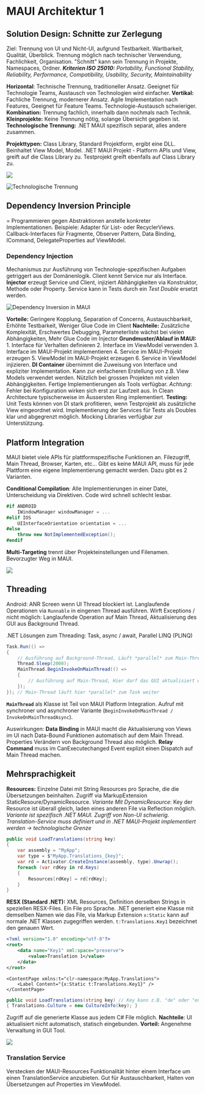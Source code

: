 # MAUI Architektur 1

## Solution Design: Schnitte zur Zerlegung

Ziel: Trennung von UI und Nicht-UI, aufgrund Testbarkeit. Wartbarkeit, Qualität, Überblick. Trennung möglich nach technischer Verwendung, Fachlichkeit, Organisation. "Schnitt" kann sein Trennung in Projekte, Namespaces, Ordner.
***Kriterien ISO 25010:** Portability, Functional Stability, Reliability, Performance, Compatibility, Usability, Security, Maintainability*

**Horizontal**: Technische Trennung, traditioneller Ansatz. Geeignet für Technologie Teams, Austausch von Technologien wird einfacher. **Vertikal:** Fachliche Trennung, modernerer Ansatz. Agile Implementation nach Features, Geeignet für Feature Teams. Technologie-Austausch schwieriger.
**Kombination:** Trennung fachlich, innerhalb dann nochmals nach Technik. **Kleinprojekte:** Keine Trennung nötig, solange Übersicht gegeben ist. **Technologische Trennung:** .NET MAUI spezifisch separat, alles andere zusammen.

**Projekttypen:** Class Library, Standard Projektform, ergibt eine DLL. Beinhaltet View Model, Model. .NET MAUI Projekt - Platform APIs und View, greift auf die Class Library zu. Testprojekt greift ebenfalls auf Class Library zu.

![](html/res/maui-projekttypen.png)

![Technologische Trennung](html/res/w13-technologie-trennung.png)

## Dependency Inversion Principle

= Programmieren gegen Abstraktionen anstelle konkreter Implementationen. 
Beispiele: Adapter für List- oder RecyclerViews. Callback-Interfaces für Fragmente, Observer Pattern, Data Binding, ICommand, DelegateProperties auf ViewModel.

### Dependency Injection

Mechanismus zur Ausführung von Technologie-spezifischen Aufgaben getriggert aus der Domänenlogik. Client kennt Service nur als Interface. **Injector** erzeugt Service und Client, injiziert Abhängigkeiten via Konstruktor, Methode oder Property. Service kann in Tests durch ein *Test Double* ersetzt werden.

![Dependency Inversion in MAUI](html/res/w13-dependency-inversion.png)

**Vorteile:** Geringere Kopplung, Separation of Concerns, Austauschbarkeit, Erhöhte Testbarkeit, Weniger Glue Code im Client **Nachteile:** Zusätzliche Komplexität, Erschwertes Debugging, Parameterliste wächst bei vielen Abhängigkeiten, Mehr Glue Code im Injector
**Grundmuster/Ablauf in MAUI:** 1. Interface für Verhalten definieren 2. Interface im ViewModel verwenden 3. Interface im MAUI-Projekt implementieren 4. Service im MAUI-Projekt erzeugen 5. ViewModel im MAUI-Projekt erzeugen 6. Service in ViewModel injizieren.
**DI Container** übernimmt die Zuweisung von Interface und expliziter Implementation. Kann zur einfacheren Erstellung von z.B. View Models verwendet werden. Nützlich bei grossen Projekten mit vielen Abhängigkeiten. Fertige Implementierungen als Tools verfügbar. *Achtung*: Fehler bei Konfiguration wirken sich erst zur Laufzeit aus. In Clean Architecture typischerweise im Äussersten Ring implementiert.
**Testing:** Unit Tests können von DI stark profitieren, wenn Testprojekt als zusätzliche View eingeordnet wird. Implementierung der Services für Tests als Doubles klar und abgegrenzt möglich. Mocking Libraries verfügbar zur Unterstützung.

## Platform Integration

MAUI bietet viele APIs für plattformspezifische Funktionen an. Filezugriff, Main Thread, Browser, Karten, etc... Gibt es keine MAUI API, muss für jede Plattform eine eigene Implementierung gemacht werden. Dazu gibt es 2 Varianten.

**Conditional Compilation**: Alle Implementierungen in einer Datei, Unterscheidung via Direktiven. Code wird schnell schlecht lesbar. 

```csharp
#if ANDROID
    IWindowManager windowManager = ...
#elif IOS
    UIInterfaceOrientation orientation = ...
#else
    throw new NotImplementedException();
#endif
```

**Multi-Targeting** trennt über Projekteinstellungen und Filenamen. Bevorzugter Weg in MAUI.

![](html/res/w13-platforms-multi-targeting.png)

## Threading

Android: ANR Screen wenn UI Thread blockiert ist. Langlaufende Operationen via `Runnable` in eingenen Thread ausführen. Wirft Exceptions / nicht möglich: Langlaufende Operation auf Main Thread, Aktualisierung des GUI aus Background Thread.

.NET Lösungen zum Threading: Task, async / await, Parallel LINQ (PLINQ)

```csharp
Task.Run(() =>
{
    // Ausführung auf Background-Thread, Läuft *parallel* zum Main-Thread!
    Thread.Sleep(2000);
    MainThread.BeginInvokeOnMainThread(() =>
    {
        // Ausführung auf Main-Thread, Hier darf das GUI aktualisiert werden
    });
}); // Main-Thread läuft hier *parallel* zum Task weiter
```

**`MainThread`** als Klasse ist Teil von MAUI Platform Integration. Aufruf mit synchroner und asynchroner Variante (`BeginInvokeOnMainThread / InvokeOnMainThreadAsync`).

Auswirkungen: **Data Binding** in MAUI macht die Aktualisierung von Views im UI nach Data-Bound Funktionen automatisch auf dem Main Thread. Properties Verändern von Background Thread also möglich. **Relay Command** muss im CanExecutechanged Event explizit einen Dispatch auf Main Thread machen.

## Mehrsprachigkeit

**Resources:** Einzelne Datei mit String Resources pro Sprache, die die Übersetzungen beinhalten. Zugriff via MarkupExtension StaticResoure/DynamicResource. *Variante Mit DynamicResource*: Key der Resource ist überall gleich, laden eines anderen File via Reflection möglich. _Variante ist spezifisch .NET MAUI. Zugriff von Non-UI schwierig. Translation-Service muss definiert und in .NET MAUI-Projekt implementiert werden → technologische Grenze_

```csharp
public void LoadTranslations(string key)
{
    var assembly = "MyApp";
    var type = $"MyApp.Translations_{key}";
    var rd = Activator.CreateInstance(assembly, type).Unwrap();
    foreach (var rdKey in rd.Keys)
    {
        Resources[rdKey] = rd[rdKey];
    }
}
```

**RESX (Standard .NET):** XML Resources, Definition derselben Strings in speziellen RESX-Files. Ein File pro Sprache. .NET generiert eine Klasse mit demselben Namen wie das File, via Markup Extension `x:Static` kann auf normale .NET Klassen zugegriffen werden. `t:Translations.Key1` bezeichnet den genauen Wert.

```xml
<?xml version="1.0" encoding="utf-8"?>
<root>
    <data name="Key1" xml:space="preserve">
        <value>Translation 1</value>
    </data>
</root>
```

```xaml
<ContentPage xmlns:t="clr-namespace:MyApp.Translations">
	<Label Content="{x:Static t:Translations.Key1}" />
</ContentPage>
```

```csharp
public void LoadTranslations(string key) // Key kann z.B. "de" oder "en-US" sein
{ Translations.Culture = new CultureInfo(key); }
```

Zugriff auf die generierte Klasse aus jedem C# File möglich. **Nachteile**: UI aktualisiert nicht automatisch, statisch eingebunden. **Vorteil:** Angenehme Verwaltung in GUI Tool.

![](html/res/maui-sprachen-vergleich.png)

### Translation Service

Verstecken der MAUI-Resources Funktionalität hinter einem Interface um einen TranslationService anzubieten. Gut für Austauschbarkeit, Halten von Übersetzungen auf Properties im ViewModel.